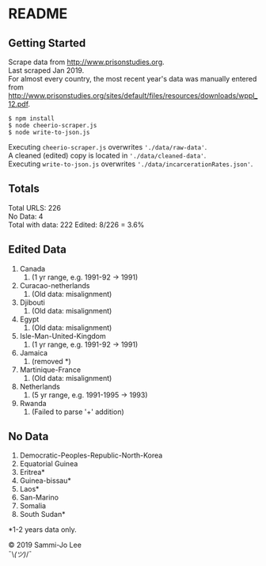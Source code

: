 # README

## Getting Started
Scrape data from http://www.prisonstudies.org.  
Last scraped Jan 2019.  
For almost every country, the most recent year's data was manually entered from http://www.prisonstudies.org/sites/default/files/resources/downloads/wppl_12.pdf.

```
$ npm install
$ node cheerio-scraper.js
$ node write-to-json.js
```

Executing `cheerio-scraper.js` overwrites `'./data/raw-data'`.  
A cleaned (edited) copy is located in `'./data/cleaned-data'`.  
Executing `write-to-json.js` overwrites `'./data/incarcerationRates.json'`.  

## Totals
Total URLS: 226  
No Data: 4  
Total with data: 222 
Edited: 8/226 = 3.6%  

## Edited Data
1. Canada 
    1. (1 yr range, e.g. 1991-92 -> 1991)
1. Curacao-netherlands 
    1. (Old data: misalignment)
1. Djibouti 
    1. (Old data: misalignment)
1. Egypt 
    1. (Old data: misalignment)
1. Isle-Man-United-Kingdom 
    1. (1 yr range, e.g. 1991-92 -> 1991)
1. Jamaica 
    1. (removed *)
1. Martinique-France 
    1. (Old data: misalignment)
1. Netherlands 
    1. (5 yr range, e.g. 1991-1995 -> 1993)
1. Rwanda 
    1. (Failed to parse '+' addition)

## No Data
1. Democratic-Peoples-Republic-North-Korea
1. Equatorial Guinea
1. Eritrea*
1. Guinea-bissau*
1. Laos*
1. San-Marino
1. Somalia
1. South Sudan*

*1-2 years data only.

© 2019 Sammi-Jo Lee  
¯\\_(ツ)_/¯
